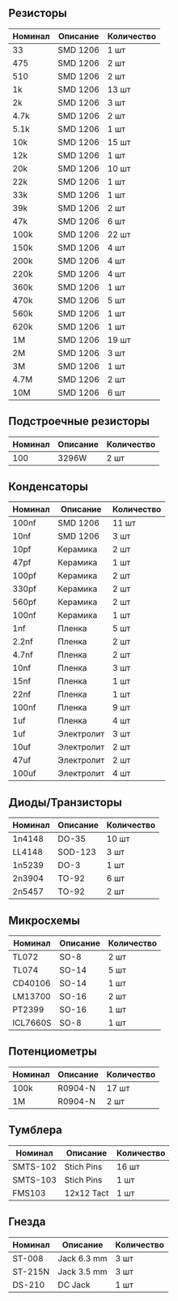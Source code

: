 ## Резисторы

| Номинал | Описание | Количество |
| ------ | ----------- | ----------- |
| 33 | SMD 1206 | 1 шт |
| 475 | SMD 1206 | 2 шт |
| 510 | SMD 1206 | 2 шт |
| 1k | SMD 1206 | 13 шт |
| 2k | SMD 1206 | 3 шт |
| 4.7k | SMD 1206 | 2 шт |
| 5.1k | SMD 1206 | 1 шт |
| 10k | SMD 1206 | 15 шт |
| 12k | SMD 1206 | 1 шт |
| 20k | SMD 1206 | 10 шт |
| 22k | SMD 1206 | 1 шт |
| 33k | SMD 1206 | 1 шт |
| 39k | SMD 1206 | 2 шт |
| 47k | SMD 1206 | 6 шт |
| 100k | SMD 1206 | 22 шт |
| 150k | SMD 1206 | 4 шт |
| 200k | SMD 1206 | 4 шт |
| 220k | SMD 1206 | 4 шт |
| 360k | SMD 1206 | 1 шт |
| 470k | SMD 1206 | 5 шт |
| 560k | SMD 1206 | 1 шт |
| 620k | SMD 1206 | 1 шт |
| 1M | SMD 1206 | 19 шт |
| 2M | SMD 1206 | 3 шт |
| 3M | SMD 1206 | 1 шт |
| 4.7M | SMD 1206 | 2 шт |
| 10M | SMD 1206 | 6 шт |


## Подстроечные резисторы

| Номинал | Описание | Количество |
| ------ | ----------- | ----------- |
| 100 | 3296W | 2 шт |


## Конденсаторы

| Номинал | Описание | Количество |
| ------ | ----------- | ----------- |
| 100nf | SMD 1206 | 11 шт |
| 10nf | SMD 1206 | 3 шт |
| 10pf | Керамика | 2 шт |
| 47pf | Керамика | 1 шт |
| 100pf | Керамика | 2 шт |
| 330pf | Керамика | 2 шт |
| 560pf | Керамика | 2 шт |
| 100nf | Керамика | 1 шт |
| 1nf | Пленка | 5 шт |
| 2.2nf | Пленка | 2 шт |
| 4.7nf | Пленка | 2 шт |
| 10nf | Пленка | 3 шт |
| 15nf | Пленка | 1 шт |
| 22nf | Пленка | 1 шт |
| 100nf | Пленка | 9 шт |
| 1uf | Пленка | 4 шт |
| 1uf | Электролит | 3 шт |
| 10uf | Электролит | 2 шт |
| 47uf | Электролит | 2 шт |
| 100uf | Электролит | 4 шт |


## Диоды/Транзисторы

| Номинал | Описание | Количество |
| ------ | ----------- | ----------- |
| 1n4148 | DO-35 | 10 шт |
| LL4148 | SOD-123 | 3 шт |
| 1n5239 | DO-3 | 1 шт |
| 2n3904 | TO-92 | 6 шт |
| 2n5457 | TO-92 | 2 шт |


## Микросхемы

| Номинал | Описание | Количество |
| ------ | ----------- | ----------- |
| TL072 | SO-8 | 2 шт |
| TL074 | SO-14 | 5 шт |
| CD40106 | SO-14 | 1 шт |
| LM13700 | SO-16 | 2 шт |
| PT2399 | SO-16 | 1 шт |
| ICL7660S | SO-8 | 1 шт |


## Потенциометры

| Номинал | Описание | Количество |
| ------ | ----------- | ----------- |
| 100k | R0904-N | 17 шт |
| 1M | R0904-N | 2 шт |

## Тумблера

| Номинал | Описание | Количество |
| ------ | ----------- | ----------- |
| SMTS-102 | Stich Pins | 16 шт |
| SMTS-103 | Stich Pins | 1 шт |
| FMS103 | 12x12 Tact | 1 шт |

## Гнезда

| Номинал | Описание | Количество |
| ------ | ----------- | ----------- |
| ST-008 | Jack 6.3 mm | 3 шт |
| ST-215N | Jack 3.5 mm | 3 шт |
| DS-210 | DC Jack | 1 шт |
